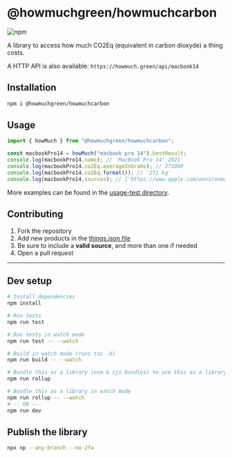 # @howmuchgreen/howmuchcarbon

![npm](https://img.shields.io/npm/v/@howmuchgreen/howmuchcarbon)

A library to access how much CO2Eq (equivalent in carbon dioxyde) a thing costs.

A HTTP API is also available: `https://howmuch.green/api/macbook14`

## Installation

```bash
npm i @howmuchgreen/howmuchcarbon
```

## Usage

```ts
import { howMuch } from "@howmuchgreen/howmuchcarbon";

const macbookPro14 = howMuch("macbook pro 14").bestResult;
console.log(macbookPro14.name); // 'MacBook Pro 14' 2021'
console.log(macbookPro14.co2Eq.averageInGrams); // 271000
console.log(macbookPro14.co2Eq.format()); // '271 kg'
console.log(macbookPro14.sources); // ['https://www.apple.com/environment/…']
```

More examples can be found in the [usage-test directory](https://github.com/howmuchgreen/howmuchcarbon/tree/main/usage-tests).

## Contributing

1. Fork the repository
2. Add new products in the [things.json file](https://github.com/howmuchgreen/howmuchcarbon/blob/main/library/things/things.json)
3. Be sure to include a **valid source**, and more than one if needed
4. Open a pull request

---

## Dev setup

```bash
# Install dependencies
npm install

# Run tests
npm run test

# Run tests in watch mode
npm run test -- --watch

# Build in watch mode (runs tsc -b)
npm run build -- --watch

# Bundle this as a library (esm & cjs bundles) to use this as a library
npm run rollup

# Bundle this as a library in watch mode
npm run rollup -- --watch
# -- OR --
npm run dev

```

## Publish the library

```bash
npx np --any-branch --no-2fa
```

